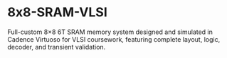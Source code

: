 # 8x8-SRAM-VLSI
Full-custom 8×8 6T SRAM memory system designed and simulated in Cadence Virtuoso for VLSI coursework, featuring complete layout, logic, decoder, and transient validation.
